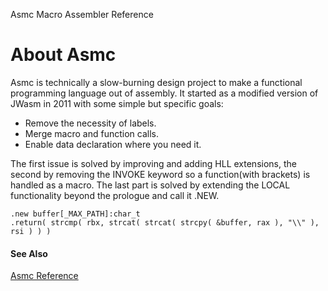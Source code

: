 Asmc Macro Assembler Reference

# About Asmc

Asmc is technically a slow-burning design project to make a functional programming language out of assembly. It started as a modified version of JWasm in 2011 with some simple but specific goals:

- Remove the necessity of labels.
- Merge macro and function calls.
- Enable data declaration where you need it.

The first issue is solved by improving and adding HLL extensions, the second by removing the INVOKE keyword so a function(with brackets) is handled as a macro. The last part is solved by extending the LOCAL functionality beyond the prologue and call it .NEW.
```
.new buffer[_MAX_PATH]:char_t
.return( strcmp( rbx, strcat( strcat( strcpy( &buffer, rax ), "\\" ), rsi ) ) )
```

#### See Also

[Asmc Reference](../readme.md)
